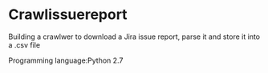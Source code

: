# Crawlissuereport
Building a crawlwer to download a Jira issue report, parse it and store it into a .csv file

Programming language:Python 2.7
